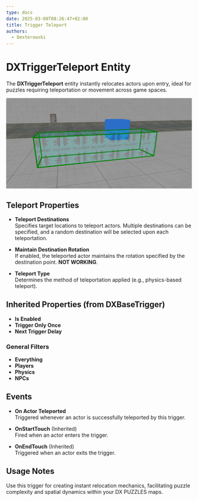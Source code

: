 ```yaml
---
type: docs
date: 2025-03-08T08:26:47+02:00
title: Trigger Teleport
authors:
  - Dexterowski
---
```


# DXTriggerTeleport Entity

The **DXTriggerTeleport** entity instantly relocates actors upon entry, ideal for puzzles requiring teleportation or movement across game spaces.

![Teleport](UnrealEditor_ZHslNd4J7P.png)

## Teleport Properties

- **Teleport Destinations**  
  Specifies target locations to teleport actors. Multiple destinations can be specified, and a random destination will be selected upon each teleportation.

- **Maintain Destination Rotation**  
  If enabled, the teleported actor maintains the rotation specified by the destination point.
  **NOT WORKING**.

- **Teleport Type**  
  Determines the method of teleportation applied (e.g., physics-based teleport).

## Inherited Properties (from DXBaseTrigger)

- **Is Enabled**
- **Trigger Only Once**
- **Next Trigger Delay**

### General Filters

- **Everything**
- **Players**
- **Physics**
- **NPCs**

## Events

- **On Actor Teleported**  
  Triggered whenever an actor is successfully teleported by this trigger.

- **OnStartTouch** (Inherited)  
  Fired when an actor enters the trigger.

- **OnEndTouch** (Inherited)  
  Triggered when an actor exits the trigger.

## Usage Notes

Use this trigger for creating instant relocation mechanics, facilitating puzzle complexity and spatial dynamics within your DX PUZZLES maps.